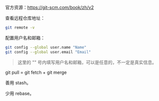 
官方资源：https://git-scm.com/book/zh/v2

查看远程仓库地址：
```bash
git remote -v
```

配置用户名和邮箱：
```bash
git config --global user.name "Name"
git config --global user.email "Email"
```

> 这里的 "" 号内填写用户名和邮箱，可以是任意的，不一定是真实信息。


git pull = git fetch + git merge

善用 stash。

少用 rebase。
